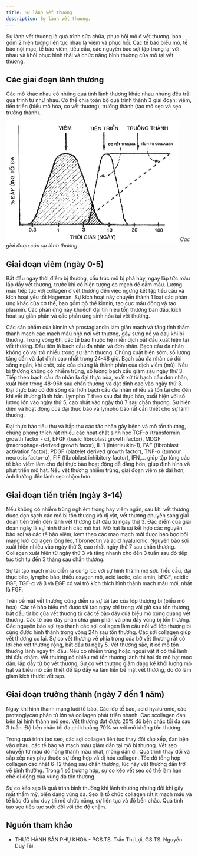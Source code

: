 ```yaml
---
title: Sự lành vết thương
description: Sự lành vết thương.
---
```


Sự lành vết thương là quá trình sửa chữa, phục hồi mô ở vết thương, bao gồm 2 hiện tượng liên tục nhau là viêm và phục hồi. Các tế bào biểu mô, tế bào nội mạc, tế bào viêm, tiểu cầu, các nguyên bào sợi tập trung lại với nhau và khôi phục hình thái và chức năng bình thường của mô tại vết thương.

## Các giai đoạn lành thương

Các mô khác nhau có những quá tình lành thương khác nhau nhưng đều trải qua trình tự như nhau. Có thể chia toàn bộ quá trình thành 3 giai đoạn: viêm, tiến triển (biểu mô hóa, co vết thương), trưởng thành (tạo mô sẹo và sẹo trưởng thành).

![Các giai đoạn của sự lành thương](../../../assets/phu-khoa/lanh-thuong/cac-giai-doan-lanh-vet-thuong.jpeg)
_Các giai đoạn của sự lành thương._

## Giai đoạn viêm (ngày 0-5)

Bắt đầu ngay thời điểm bị thương, cấu trúc mô bị phá hủy, ngay lập tức máu lấp đầy vết thương, trước khi có hiện tượng co mạch để cầm máu. Lượng máu tiếp tục với collagen ở vết thương đến việc ngưng kết tập tiểu cầu và kích hoạt yếu tốt Hageman. Sự kích hoạt này chuyển thành 1 loạt các phản ứng khác của cơ thể, bao gồm bổ thể kinnin, tạo cục máu đông và tạo plasmin. Các phản ứng này khuếch đại tín hiệu tổn thương ban đầu, kích hoạt sự gián phân và các phản ứng sinh hóa tại vết thương.

Các sản phẩm của kinnin và prostaglandin làm giãn mạch và tăng tính thấm thành mạch các mạch máu nhỏ nơi vết thương, gây sưng nề và đau khi bị thương. Trong vòng 6h, các tế bào thuộc hệ miễn dịch bắt đầu xuất hiện tại vết thương. Đầu tiên là bạch cầu đa nhân và đơn nhân. Bạch cầu đa nhân không có vai trò nhiều trong sự lành thương. Chúng xuất hiện sớm, số lượng tăng dần và đạt đỉnh cao nhất trong 24-48 giờ. Bạch cầu đa nhân có đời sống ngắn, khi chết, xác của chúng là thành phần của dịch viêm (mủ). Nếu bị thương không có nhiễm trùng, số lượng bạch cầu giảm sau ngày thứ 3. Tiếp theo bạch cầu đa nhân là đại thực bòa, xuất xứ từ bạch cầu đơn nhân, xuất hiện trong 48-96h sau chấn thương và đạt đỉnh cao vào ngày thứ 3. Đại thực bào có đời sống dài hơn bạch cầu đa nhân nhiều và tổn tại cho đến khi vết thương lành hẳn. Lympho T theo sau đại thực bào, xuất hiện với số lượng lớn vào ngày thứ 5, cao nhất vào ngày thứ 7 sau chấn thương. Sự hiện diện và hoạt động của đại thực bào và lympho bào rất cần thiết cho sự lành thương.

Đại thực bào tiêu thụ và hấp thu các tác nhân gây bệnh và mô tổn thương, chúng phóng thích rất nhiều các hoạt chất sinh học TGF-α (transformin growth factor - α), bFGF (basic fibroblast growth factor), MDGF (macrophage-derived growth facor), IL-1 (interleukin-1), FAF (fibroblast activation factor), PDGF (platelet derived growth factor), TNF-α (tumour necrosis factor-α), FIF (fibroblast inhibitory factor), IFN,... giúp tập tủng các tế bào viêm làm cho đại thực bào hoạt động dễ dàng hơn, giúp định hình và phát triển mô hạt. Nếu vết thương nhiễm trùng, giai đoạn viêm sẽ dài hơn, ảnh hưởng đến lành sẹo chậm hơn.

## Giai đoạn tiến triển (ngày 3-14)

Nếu không có nhiễm trùng nghiêm trọng hay viêm ngắn, sau khi vết thương được dọn sạch các mô bị tổn thương và dị vật, vết thương chuyển sang giai đoạn tiến triển đến lành vết thương bất đầu từ ngày thứ 3. Đặc điểm của giai đoạn ngày là sự hình thành các mô hạt. Mô hạt là sự kết hợp các nguyên bào sợi và các tế bào viêm, kèm theo các mao mạch mới được bao bọc bởi mạng lưới collagen lỏng lẻo, fibronectin và acid hyaluronic. Nguyên bào sợi xuất hiện nhiều vào ngày thứ 3, cao nhất ngày thứ 7 sau chấn thương. Collagen xuất hiện từ ngày thứ 3 và tăng nhanh cho đến 3 tuần sau đó tiếp tục tích tụ đến 3 tháng sau chấn thương.

Sự tái tạo mạch máu diễn ra cùng lúc với sự hình thành mô sợi. Tiểu cầu, đại thực bào, lympho bào, thiếu oxygen mô, acid lactic, các amin, bFGF, acidic FGF, TGF-α và β và EGF có vai trò kích thích hình thành mạch máu mới, nhất là FGF.

Trên bề mặt vết thương cũng diễn ra sự tái tạo của lớp thượng bì (biểu mô hóa). Các tế bào biểu mô được tái tạo ngay chỉ trong vài giờ sau tổn thương, bất đầu từ bờ của vết thương từ các tế bào đáy của biểu mô xung quang vết thương. Các tế bào đáy phân chia gián phân và phủ đầy vùng bị tổn thương. Các nguyên bào sợi tạo thành các sợi collagen làm cầu nối với lớp thượng bì cũng được hình thành trong vòng 24h sau tổn thương. Các sợi collagen giúp vết thương co lại. Sự co vết thương về phía trong của bờ vết thương rất có lợi cho vết thương rộng, bắt đầu từ ngày 5. Vết thương sắc, ít có mô tổn thương lành ngay thì đầu. Nếu có nhiễm trùng hoặc ngoại vật ít có thể lành thì đầu chậm. Vết thương có nhiều mô tổn thương lành thì hai do mô hạt mọc dần, lấp đầy từ bờ vết thương. Sự co vết thương giảm đáng kể khối lượng mô hạt và biểu mô cần thiết để lấp đầy và làm liền bề mặt vết thương, do đó làm giảm kích thước vết sẹo.

## Giai đoạn trưởng thành (ngày 7 đến 1 năm)

Ngay khi hình thành mạng lưới tế bào. Các lớp tế bào, acid hyaluronic, các proteoglycan phân tử lớn và collagen phát triển nhanh. Cac scollagen đan bện lại hình thành mô sẹo. Vết thương đạt được 20% độ bền chắc tối đa sau 3 tuần. Độ bền chắc tối đa chỉ khoảng 70% so với mô không tổn thương.

Trong quá trình tạo sẹo, các sợi collagen liên tục thay đổi sắp xếp, đan bện vào nhau, các tế bào và mạch máu giảm dần tại mô bị thương. Vết sẹo chuyển từ màu đỏ hồng thành màu nhạt, mỏng dần đi. Quá trình thay đổi và sắp xếp này phụ thuộc sự tổng hợp và dị hóa collagen. Tốc độ tổng hợp collagen cao nhất 6-12 tháng sau chấn thương, lúc này vết thương dần trở về bình thường. Trong 1 số trường hợp, sự co kéo vết sẹo có thể làm hạn chế di động của vùng da tổn thương.

Sự co kéo sẹo là quá trình bình thường khi lành thương nhưng đôi khi gây mất thẩm mỹ, biến dạng vùng da. Sẹo là tổ chức collagen rất ít mạch máu và tế bào đủ cho duy trì mô chức năng, sự liên tục và độ bền chắc. Quá tình tạo sẹo tiếp tục suốt đời với tốc độ chậm.

## Nguồn tham khảo

- THỰC HÀNH SẢN PHỤ KHOA - PGS.TS. Trần Thị Lợi, GS.TS. Nguyễn Duy Tài.
